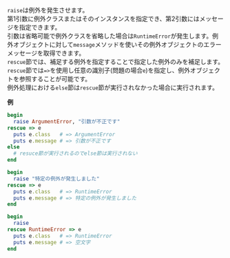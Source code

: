 `raise`は例外を発生させます。  
第1引数に例外クラスまたはそのインスタンスを指定でき、第2引数にはメッセージを指定できます。  
引数は省略可能で例外クラスを省略した場合は`RuntimeError`が発生します。例外オブジェクトに対して`message`メソッドを使いその例外オブジェクトのエラーメッセージを取得できます。  
`rescue`節では、補足する例外を指定することで指定した例外のみを補足します。  
`rescue`節では`=>`を使用し任意の識別子(問題の場合`e`)を指定し、例外オブジェクトを参照することが可能です。  
例外処理における`else`節は`rescue`節が実行されなかった場合に実行されます。

**例**

```ruby
begin
  raise ArgumentError, "引数が不正です"
rescue => e
  puts e.class   # => ArgumentError
  puts e.message # => 引数が不正です
else
  # resuce節が実行されるのでelse節は実行されない
end
```

```ruby
begin
  raise "特定の例外が発生しました"
rescue => e
  puts e.class   # => RuntimeError
  puts e.message # => 特定の例外が発生しました
end
```

```ruby
begin
  raise
rescue RuntimeError => e
  puts e.class   # => RuntimeError
  puts e.message # => 空文字
end
```